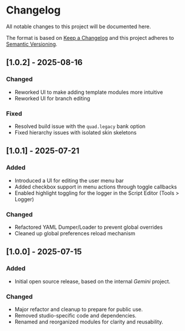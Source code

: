 # Changelog

All notable changes to this project will be documented here.

The format is based on [Keep a Changelog](https://keepachangelog.com/en/1.0.0/)
and this project adheres to [Semantic Versioning](https://semver.org/).


## [1.0.2] - 2025-08-16

### Changed
- Reworked UI to make adding template modules more intuitive
- Reworked UI for branch editing

### Fixed
- Resolved build issue with the `quad.legacy` bank option
- Fixed hierarchy issues with isolated skin skeletons


## [1.0.1] - 2025-07-21

### Added
- Introduced a UI for editing the user menu bar
- Added checkbox support in menu actions through toggle callbacks
- Enabled highlight toggling for the logger in the Script Editor (Tools > Logger)

### Changed
- Refactored YAML Dumper/Loader to prevent global overrides
- Cleaned up global preferences reload mechanism


## [1.0.0] - 2025-07-15

### Added

- Initial open source release, based on the internal *Gemini* project.

### Changed
- Major refactor and cleanup to prepare for public use.
- Removed studio-specific code and dependencies.
- Renamed and reorganized modules for clarity and reusability.
